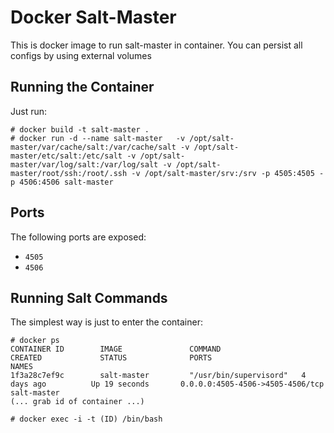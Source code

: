 # Docker Salt-Master

This is docker image to run salt-master in container. You can persist all configs by using external volumes

## Running the Container

Just run:
```
# docker build -t salt-master . 
# docker run -d --name salt-master   -v /opt/salt-master/var/cache/salt:/var/cache/salt -v /opt/salt-master/etc/salt:/etc/salt -v /opt/salt-master/var/log/salt:/var/log/salt -v /opt/salt-master/root/ssh:/root/.ssh -v /opt/salt-master/srv:/srv -p 4505:4505 -p 4506:4506 salt-master
```

## Ports

The following ports are exposed:

 * `4505`
 * `4506`

## Running Salt Commands


The simplest way is just to enter the container:
```
# docker ps
CONTAINER ID        IMAGE               COMMAND                  CREATED             STATUS              PORTS                                          NAMES
1f3a28c7ef9c        salt-master         "/usr/bin/supervisord"   4 days ago          Up 19 seconds       0.0.0.0:4505-4506->4505-4506/tcp               salt-master
(... grab id of container ...)

# docker exec -i -t (ID) /bin/bash

